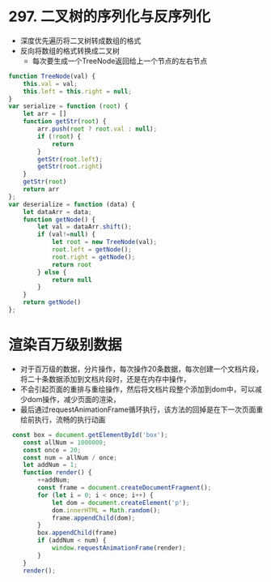 # 297. 二叉树的序列化与反序列化

- 深度优先遍历将二叉树转成数组的格式
- 反向将数组的格式转换成二叉树
  - 每次要生成一个TreeNode返回给上一个节点的左右节点
  
```js
function TreeNode(val) {
    this.val = val;
    this.left = this.right = null;
}
var serialize = function (root) {
    let arr = []
    function getStr(root) {
        arr.push(root ? root.val : null);
        if (!root) {
            return
        }
        getStr(root.left);
        getStr(root.right)
    }
    getStr(root)
    return arr
};
var deserialize = function (data) {
    let dataArr = data;
    function getNode() {
        let val = dataArr.shift();
        if (val!=null) {
            let root = new TreeNode(val);
            root.left = getNode();
            root.right = getNode();
            return root
        } else {
            return null
        }
    }
    return getNode()
};
```

# 渲染百万级别数据
- 对于百万级的数据，分片操作，每次操作20条数据，每次创建一个文档片段，将二十条数据添加到文档片段时，还是在内存中操作，
- 不会引起页面的重排与重绘操作，然后将文档片段整个添加到dom中，可以减少dom操作，减少页面的渲染，
- 最后通过requestAnimationFrame循环执行，该方法的回掉是在下一次页面重绘前执行，流畅的执行动画

```js
 const box = document.getElementById('box');
    const allNum = 1000000;
    const once = 20;
    const num = allNum / once;
    let addNum = 1;
    function render() {
        ++addNum;
        const frame = document.createDocumentFragment();
        for (let i = 0; i < once; i++) {
            let dom = document.createElement('p');
            dom.innerHTML = Math.random();
            frame.appendChild(dom);
        }
        box.appendChild(frame)
        if (addNum < num) {
            window.requestAnimationFrame(render);
        }
    }
    render();
```